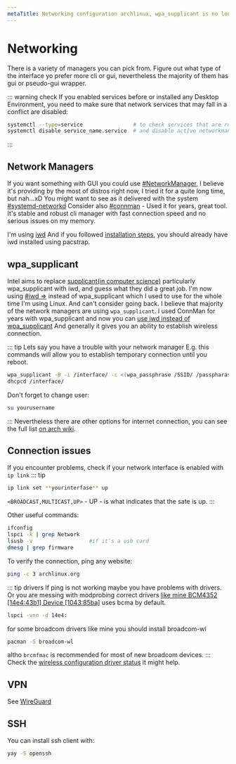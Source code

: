 ```yaml
---
metaTitle: Networking configuration archlinux, wpa_supplicant is no longer, wpa_supplicant replaced by iwd, Network Manager, BCM4352, [14e4:43b1], [1043:85ba], ASUSTeK broadcom wl, broadcom-wl, wpa_supplicant vs iwd, wpa_passphrase fast connection.
---
```

# Networking
<a id="networking"></a>

There is a variety of managers you can pick from.
Figure out what type of the interface yo prefer more cli or gui, nevertheless the majority of them has gui or pseudo-gui wrapper.

::: warning check
If you enabled services before or installed any Desktop Environment,
you need to make sure that network services that may fall in a conflict are disabled:
```sh
systemctl --type=service                # to check services that are running
systemctl disable service_name.service  # and disable active networkmanager.service / connman.service / et.c.
```
:::

## Network Managers
<a id="network-managers"></a>
If you want something with GUI you could use [#NetworkManager](#network-manager), I believe it's providing by the most of distros right now, I tried it for a quite long time, but nah...xD
You might want to see as it delivered with the system [#systemd-networkd](/environment/systemd#systemd-networkd)
Consider also [#connman](#connman) - Used it for years, great tool. It's stable and robust cli manager with fast connection speed and no serious issues on my memory.   

I'm using [iwd](/environment/iwd)
And if you followed [installation steps](/core/base-files), you should already have iwd installed using pacstrap.

## wpa_supplicant
Intel aims to replace [supplicant(in computer science)](https://en.wikipedia.org/wiki/Supplicant_(computer)) particularly wpa_supplicant with iwd,
and guess what they did a great job. I'm now using  [#iwd =>](/environment/iwd) instead of wpa_supplicant which I used to use for the whole time I'm using Linux.
And can't consider going back.
I believe that majority of the network managers are using `wpa_supplicant`.
I used ConnMan for years with wpa_supplicant and now you can [use iwd instead of wpa_supplicant](https://wiki.archlinux.org/index.php/ConnMan#Using_iwd_instead_of_wpa_supplicant)
And generally it gives you an ability to establish wireless connection.   

::: tip
Lets say you have a trouble with your network manager
E.g. this commands will allow you to establish temporary connection until you reboot.
```sh
wpa_supplicant -B -i /interface/ -c <(wpa_passphrase /SSID/ /passpharase/)
dhcpcd /interface/
```
Don't forget to change user:
```sh
su yourusername
```
:::
Nevertheless there are other options for internet connection, you can see the full list [on arch wiki](https://wiki.archlinux.org/index.php/Network_configuration#Network_managers).   

## Connection issues
If you encounter problems, check if your network interface is enabled with `ip link`
::: tip
```sh
ip link set **yourinterfase** up
```
`<BROADCAST,MULTICAST,UP>` - UP - is what indicates that the sate is up.
:::

Other useful commands:
```sh
ifconfig
lspci -k | grep Network
lsusb -v                  #if it's a usb card
dmesg | grep firmware
```
To verify the connection, ping any website:
```sh
ping -c 3 archlinux.org
```
::: tip drivers
If ping is not working maybe you have problems with drivers.
Or you are messing with modprobing correct drivers [like mine BCM4352 [14e4:43b1] Device [1043:85ba]](https://wireless.wiki.kernel.org/en/users/drivers/brcm80211) uses bcma by default.
```sh
lspci -vnn -d 14e4:
```
for some broadcom drivers like mine you should install broadcom-wl
```sh
pacman -S broadcom-wl
```
altho `brcmfmac` is recommended for most of new broadcom devices.
:::
Check the [wireless configuration driver status](https://wiki.archlinux.org/index.php/Wireless_network_configuration#Check_the_driver_status) it might help.

## VPN
<a id="vpn"></a>
See [WireGuard](/environment/WireGuard)

## SSH
You can install ssh client with:
```sh
yay -S openssh
```
